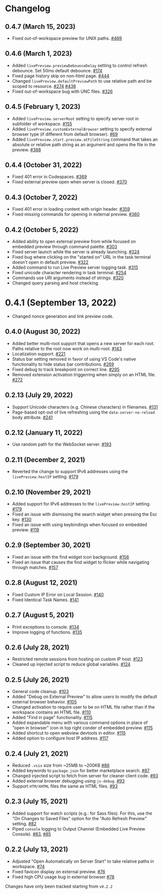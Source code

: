 # Changelog
## 0.4.7 (March 15, 2023)
- Fixed out-of-workspace preview for UNIX paths. [#469](https://github.com/microsoft/vscode-livepreview/issues/469)

## 0.4.6 (March 1, 2023)
- Added `livePreview.previewDebounceDelay` setting to control refresh debounce. Set 50ms default debounce. [#174](https://github.com/microsoft/vscode-livepreview/issues/174)
- Fixed page history skip on non-html page.  [#444](https://github.com/microsoft/vscode-livepreview/issues/444)
- Changed `livePreview.defaultPreviewPath` to use relative path and be scoped to resource. [#274](https://github.com/microsoft/vscode-livepreview/issues/274) [#438](https://github.com/microsoft/vscode-livepreview/issues/438)
- Fixed out-of-workspace bug with UNC files. [#326](https://github.com/microsoft/vscode-livepreview/issues/326)

## 0.4.5 (February 1, 2023)
- Added `livePreview.serverRoot` setting to specify server root in subfolder of workspace. [#155](https://github.com/microsoft/vscode-livepreview/issues/155)
- Added `livePreview.customExternalBrowser` setting to specify external browser type (if different from default browser). [#69](https://github.com/microsoft/vscode-livepreview/issues/69)
- Added `livePreview.start.preview.atFileString` command that takes an absolute or relative path string as an argument and opens the file in the preview. [#388](https://github.com/microsoft/vscode-livepreview/issues/388)

## 0.4.4 (October 31, 2022)
- Fixed 401 error in Codespaces. [#369](https://github.com/microsoft/vscode-livepreview/issues/369)
- Fixed external preview open when server is closed. [#370](https://github.com/microsoft/vscode-livepreview/issues/370)

## 0.4.3 (October 7, 2022)
- Fixed 401 error in loading content with origin header. [#359](https://github.com/microsoft/vscode-livepreview/issues/359)
- Fixed missing commands for opening in external preview. [#360](https://github.com/microsoft/vscode-livepreview/issues/360)

## 0.4.2 (October 5, 2022)
- Added ability to open external preview from while focused on embedded preview through command palette. [#303](https://github.com/microsoft/vscode-livepreview/issues/303)
- Fixed server launch while the server is already launching. [#324](https://github.com/microsoft/vscode-livepreview/issues/324)
- Fixed bug where clicking on the "started on" URL in the task terminal doesn't open in default preview. [#322](https://github.com/microsoft/vscode-livepreview/issues/322)
- Added command to run Live Preview server logging task. [#315](https://github.com/microsoft/vscode-livepreview/issues/315)
- Fixed unicode character rendering in task terminal. [#254](https://github.com/microsoft/vscode-livepreview/issues/254)
- Commands use URI arguments instead of strings. [#320](https://github.com/microsoft/vscode-livepreview/issues/320)
- Changed query parsing and host checking.

# 0.4.1 (September 13, 2022)
- Changed nonce generation and link preview code.

## 0.4.0 (August 30, 2022)
- Added better multi-root support that opens a new server for each root. Paths relative to the root now work on multi-root. [#143](https://github.com/microsoft/vscode-livepreview/issues/143)
- Localization support. [#221](https://github.com/microsoft/vscode-livepreview/issues/221)
- Status bar setting removed in favor of using VS Code's native functionality to hide status bar contributions. [#269](https://github.com/microsoft/vscode-livepreview/issues/269)
- Fixed debug to track breakpoint on correct line. [#295](https://github.com/microsoft/vscode-livepreview/issues/295)
- Removed extension activation triggerring when simply on an HTML file. [#272](https://github.com/microsoft/vscode-livepreview/issues/272)

## 0.2.13 (July 29, 2022)
- Support Unicode characters (e.g. Chinese characters) in filenames. [#131](https://github.com/microsoft/vscode-livepreview/issues/131)
- Page-based opt-out of live refreshing using the `data-server-no-reload` body attribute. [#241](https://github.com/microsoft/vscode-livepreview/issues/241)

## 0.2.12 (January 11, 2022)
- Use random path for the WebSocket server. [#193](https://github.com/microsoft/vscode-livepreview/issues/193)

## 0.2.11 (December 2, 2021)
- Reverted the change to support IPv6 addresses using the `livePreview.hostIP` setting. [#179](https://github.com/microsoft/vscode-livepreview/issues/179)

## 0.2.10 (November 29, 2021)
- Added support for IPv6 addresses to the `livePreview.hostIP` setting. [#179](https://github.com/microsoft/vscode-livepreview/issues/179)
- Fixed an issue with dismissing the search widget when pressing the Esc key. [#130](https://github.com/microsoft/vscode-livepreview/issues/130)
- Fixed an issue with using keybindings when focused on embedded preview. [#119](https://github.com/microsoft/vscode-livepreview/issues/119)

## 0.2.9 (September 30, 2021)
- Fixed an issue with the find widget icon background. [#156](https://github.com/microsoft/vscode-livepreview/issues/156)
- Fixed an issue that causes the find widget to flicker while navigating through matches. [#157](https://github.com/microsoft/vscode-livepreview/issues/157)

## 0.2.8 (August 12, 2021)
- Fixed Custom IP Error on Local Session. [#140](https://github.com/microsoft/vscode-livepreview/pull/#140)
- Fixed Identical Task Names. [#141](https://github.com/microsoft/vscode-livepreview/pull/#141)

## 0.2.7 (August 5, 2021)
- Print exceptions to console. [#134](https://github.com/microsoft/vscode-livepreview/pull/134)
- Improve logging of functions. [#135](https://github.com/microsoft/vscode-livepreview/pull/135)

## 0.2.6 (July 28, 2021)
- Restricted remote sessions from hosting on custom IP host. [#123](https://github.com/microsoft/vscode-livepreview/pull/123)
- Cleaned up injected script to reduce global variables. [#124](https://github.com/microsoft/vscode-livepreview/pull/125)

## 0.2.5 (July 26, 2021)
- General code cleanup. [#103](https://github.com/microsoft/vscode-livepreview/pull/103)
- Added "Debug on External Preview" to allow users to modify the default external browser behavior. [#105](https://github.com/microsoft/vscode-livepreview/pull/105)
- Changed activation to require user to be on HTML file rather than if the workspace contains an HTML file. [#110](https://github.com/microsoft/vscode-livepreview/pull/110)
- Added "Find in page" functionality. [#115](https://github.com/microsoft/vscode-livepreview/pull/115)
- Added expandable menu with various command options in place of "open in browser" icon in top right conder of embedded preview. [#115](https://github.com/microsoft/vscode-livepreview/pull/115)
- Added shortcut to open webview devtools in editor. [#115](https://github.com/microsoft/vscode-livepreview/pull/115)
- Added option to configure host IP address. [#117](https://github.com/microsoft/vscode-livepreview/pull/117)

## 0.2.4 (July 21, 2021)
- Reduced `.vsix` size from ~25MB to ~200KB [#86](https://github.com/microsoft/vscode-livepreview/pull/86)
- Added keywords to `package.json` for better marketplace search. [#87](https://github.com/microsoft/vscode-livepreview/pull/87)
- Changed injected script to fetch from server for cleaner client code. [#93](https://github.com/microsoft/vscode-livepreview/pull/93)
- Added external browser debugging using `js-debug`. [#93](https://github.com/microsoft/vscode-livepreview/pull/93)
- Support `HTM/XHTML` files the same as HTML files. [#93](https://github.com/microsoft/vscode-livepreview/pull/93)

## 0.2.3 (July 15, 2021)
- Added support for watch scripts (e.g.: for Sass files). For this, use the "On Changes to Saved Files" option for the "Auto Refresh Preview" setting. [#82](https://github.com/microsoft/vscode-livepreview/pull/82)
- Piped `console` logging to Output Channel (Embedded Live Preview Console). [#83](https://github.com/microsoft/vscode-livepreview/pull/83), [#85](https://github.com/microsoft/vscode-livepreview/pull/85)

## 0.2.2 (July 13, 2021)
- Adjusted "Open Automatically on Server Start" to take relative paths in workspace. [#74](https://github.com/microsoft/vscode-livepreview/pull/74)
- Fixed favicon display on external preview. [#76](https://github.com/microsoft/vscode-livepreview/pull/76)
- Fixed high CPU usage bug in external browser [#78](https://github.com/microsoft/vscode-livepreview/pull/78)


Changes have only been tracked starting from `v0.2.2`
